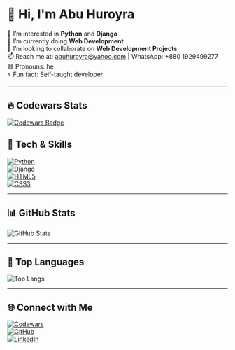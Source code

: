 # 👋 Hi, I'm Abu Huroyra

👀 I’m interested in **Python** and **Django**  
🌱 I’m currently doing **Web Development**  
💞️ I’m looking to collaborate on **Web Development Projects**  
📫 Reach me at: [abuhuroyra@yahoo.com](mailto:abuhuroyra@yahoo.com) | WhatsApp: +880 1929499277  
😄 Pronouns: he  
⚡ Fun fact: Self-taught developer  

---
## 🔥 Codewars Stats

[![Codewars Badge](https://www.codewars.com/users/abuhuroyra/badges/large)](https://www.codewars.com/users/abuhuroyra)

## 🐍 Tech & Skills

[![Python](https://img.shields.io/badge/Python-3776AB?style=for-the-badge&logo=python&logoColor=white)](https://www.python.org/)  
[![Django](https://img.shields.io/badge/Django-092E20?style=for-the-badge&logo=django&logoColor=white)](https://www.djangoproject.com/)  
[![HTML5](https://img.shields.io/badge/HTML5-E34F26?style=for-the-badge&logo=html5&logoColor=white)](https://developer.mozilla.org/en-US/docs/Web/HTML)  
[![CSS3](https://img.shields.io/badge/CSS3-1572B6?style=for-the-badge&logo=css3&logoColor=white)](https://developer.mozilla.org/en-US/docs/Web/CSS)

---

## 📊 GitHub Stats

![GitHub Stats](https://github-readme-stats.vercel.app/api?username=pythonpro1987&show_icons=true&theme=radical)

---

## 🚀 Top Languages

![Top Langs](https://github-readme-stats.vercel.app/api/top-langs/?username=pythonpro1987&layout=compact&theme=radical)

---

## 🌐 Connect with Me

[![Codewars](https://img.shields.io/badge/Codewars-CC2222?style=for-the-badge&logo=codewars&logoColor=white)](https://www.codewars.com/users/pythonpro1987)  
[![GitHub](https://img.shields.io/badge/GitHub-181717?style=for-the-badge&logo=github&logoColor=white)](https://github.com/pythonpro1987)  
[![LinkedIn](https://img.shields.io/badge/LinkedIn-0A66C2?style=for-the-badge&logo=linkedin&logoColor=white)](https://www.linkedin.com/in/YOUR_LINKEDIN_USERNAME)
